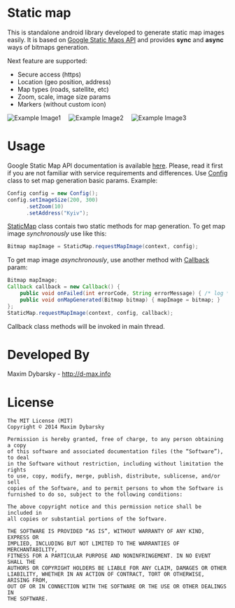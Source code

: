 Static map
==========
 
This is standalone android library developed to generate static map images easily. It is based on [Google Static Maps API][4] and provides **sync** and **async** ways of bitmaps generation.

Next feature are supported:
* Secure access (https)
* Location (geo position, address)
* Map types (roads, satellite, etc)
* Zoom, scale, image size params
* Markers (without custom icon)

![Example Image1][1] ⠀
![Example Image2][2] ⠀
![Example Image3][3]

Usage
=====

Google Static Map API documentation is available [here][4]. Please, read it first if you are not familiar with service requirements and differences.
Use [Config][5] class to set map generation basic params. Example:
```java
Config config = new Config();
config.setImageSize(200, 300)
      .setZoom(10)
      .setAddress("Kyiv");
```
[StaticMap][6] class contais two static methods for map generation. To get map image *synchronously* use like this:
```java
Bitmap mapImage = StaticMap.requestMapImage(context, config);
```
To get map image *asynchronously*, use another method with [Callback][7] param:
```java
Bitmap mapImage;
Callback callback = new Callback() {
    public void onFailed(int errorCode, String errorMessage) { /* log */ }
    public void onMapGenerated(Bitmap bitmap) { mapImage = bitmap; }
};
StaticMap.requestMapImage(context, config, callback);
```
Callback class methods will be invoked in main thread.


Developed By
============

Maxim Dybarsky - http://d-max.info



License
=======

	The MIT License (MIT)
	Copyright © 2014 Maxim Dybarsky

	Permission is hereby granted, free of charge, to any person obtaining a copy
	of this software and associated documentation files (the “Software”), to deal
	in the Software without restriction, including without limitation the rights
	to use, copy, modify, merge, publish, distribute, sublicense, and/or sell
	copies of the Software, and to permit persons to whom the Software is
	furnished to do so, subject to the following conditions:

	The above copyright notice and this permission notice shall be included in
	all copies or substantial portions of the Software.

	THE SOFTWARE IS PROVIDED “AS IS”, WITHOUT WARRANTY OF ANY KIND, EXPRESS OR
	IMPLIED, INCLUDING BUT NOT LIMITED TO THE WARRANTIES OF MERCHANTABILITY,
	FITNESS FOR A PARTICULAR PURPOSE AND NONINFRINGEMENT. IN NO EVENT SHALL THE
	AUTHORS OR COPYRIGHT HOLDERS BE LIABLE FOR ANY CLAIM, DAMAGES OR OTHER
	LIABILITY, WHETHER IN AN ACTION OF CONTRACT, TORT OR OTHERWISE, ARISING FROM,
	OUT OF OR IN CONNECTION WITH THE SOFTWARE OR THE USE OR OTHER DEALINGS IN
	THE SOFTWARE.


[1]: http://maps.google.com/maps/api/staticmap?size=200x200&center=49,31&zoom=4&maptype=sattelite
[2]: http://maps.google.com/maps/api/staticmap?size=200x200&center=50,0&zoom=3&maptype=satellite
[3]: http://maps.google.com/maps/api/staticmap?size=200x200&center=50.4513,30.522&zoom=15&markers=color:blue%7C50.450866,30.522873
[4]: https://developers.google.com/maps/documentation/staticmaps/
[5]: https://github.com/d-max/static-map/blob/master/library/src/main/java/d_max/static_map/Config.java
[6]: https://github.com/d-max/static-map/blob/master/library/src/main/java/d_max/static_map/StaticMap.java
[7]: https://github.com/d-max/static-map/blob/master/library/src/main/java/d_max/static_map/Callback.java
